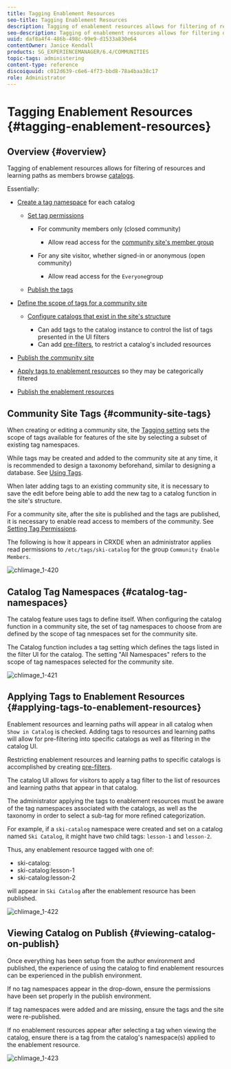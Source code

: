 ```yaml
---
title: Tagging Enablement Resources
seo-title: Tagging Enablement Resources
description: Tagging of enablement resources allows for filtering of resources and learning paths as members browse catalogs
seo-description: Tagging of enablement resources allows for filtering of resources and learning paths as members browse catalogs
uuid: daf8a4f4-486b-498c-99e9-d1533a830e64
contentOwner: Janice Kendall
products: SG_EXPERIENCEMANAGER/6.4/COMMUNITIES
topic-tags: administering
content-type: reference
discoiquuid: c012d639-c6e6-4f73-bbd8-78a4baa38c17
role: Administrator
---
```


# Tagging Enablement Resources {#tagging-enablement-resources}

## Overview {#overview}

Tagging of enablement resources allows for filtering of resources and learning paths as members browse [catalogs](functions.md#catalog-function).

Essentially:

* [Create a tag namespace](../../help/sites-administering/tags.md#creating-a-namespace) for each catalog

    * [Set tag permissions](../../help/sites-administering/tags.md#setting-tag-permissions)

        * For community members only (closed community)

            * Allow read access for the [community site's member group](users.md#publish-group-roles)

        * For any site visitor, whether signed-in or anonymous (open community)

            * Allow read access for the `Everyone`group

    * [Publish the tags](../../help/sites-administering/tags.md#publishing-tags)

* [Define the scope of tags for a community site](sites-console.md#tagging)

    * [Configure catalogs that exist in the site's structure](functions.md#catalog-function)

        * Can add tags to the catalog instance to control the list of tags presented in the UI filters
        * Can add [pre-filters](catalog-developer-essentials.md#pre-filters), to restrict a catalog's included resources

* [Publish the community site](sites-console.md#publishing-the-site)
* [Apply tags to enablement resources](resources.md#create-a-resource) so they may be categorically filtered
* [Publish the enablement resources](resources.md#publish)

## Community Site Tags {#community-site-tags}

When creating or editing a community site, the [Tagging setting](sites-console.md#tagging) sets the scope of tags available for features of the site by selecting a subset of existing tag namespaces.

While tags may be created and added to the community site at any time, it is recommended to design a taxonomy beforehand, similar to designing a database. See [Using Tags](../../help/sites-authoring/tags.md).

When later adding tags to an existing community site, it is necessary to save the edit before being able to add the new tag to a catalog function in the site's structure.

For a community site, after the site is published and the tags are published, it is necessary to enable read access to members of the community. See [Setting Tag Permissions](../../help/sites-administering/tags.md#setting-tag-permissions).

The following is how it appears in CRXDE when an administrator applies read permissions to `/etc/tags/ski-catalog` for the group `Community Enable Members`.

![chlimage_1-420](assets/chlimage_1-420.png)

## Catalog Tag Namespaces {#catalog-tag-namespaces}

The catalog feature uses tags to define itself. When configuring the catalog function in a community site, the set of tag namespaces to choose from are defined by the scope of tag nmespaces set for the community site.

The Catalog function includes a tag setting which defines the tags listed in the filter UI for the catalog. The setting "All Namespaces" refers to the scope of tag namespaces selected for the community site.

![chlimage_1-421](assets/chlimage_1-421.png)

## Applying Tags to Enablement Resources {#applying-tags-to-enablement-resources}

Enablement resources and learning paths will appear in all catalog when `Show in Catalog` is checked. Adding tags to resources and learning paths will allow for pre-filtering into specific catalogs as well as filtering in the catalog UI.

Restricting enablement resources and learning paths to specific catalogs is accomplished by creating [pre-filters](catalog-developer-essentials.md#pre-filters).

The catalog UI allows for visitors to apply a tag filter to the list of resources and learning paths that appear in that catalog.

The administrator applying the tags to enablement resources must be aware of the tag namespaces associated with the catalogs, as well as the taxonomy in order to select a sub-tag for more refined categorization.

For example, if a `ski-catalog` namespace were created and set on a catalog named `Ski Catalog`, it might have two child tags: `lesson-1` and `lesson-2`.

Thus, any enablement resource tagged with one of:

* ski-catalog:
* ski-catalog:lesson-1
* ski-catalog:lesson-2

will appear in `Ski Catalog` after the enablement resource has been published.

![chlimage_1-422](assets/chlimage_1-422.png)

## Viewing Catalog on Publish {#viewing-catalog-on-publish}

Once everything has been setup from the author environment and published, the experience of using the catalog to find enablement resources can be experienced in the publish environment.

If no tag namespaces appear in the drop-down, ensure the permissions have been set properly in the publish environment.

If tag namespaces were added and are missing, ensure the tags and the site were re-published.

If no enablement resources appear after selecting a tag when viewing the catalog, ensure there is a tag from the catalog's namespace(s) applied to the enablement resource.

![chlimage_1-423](assets/chlimage_1-423.png)

